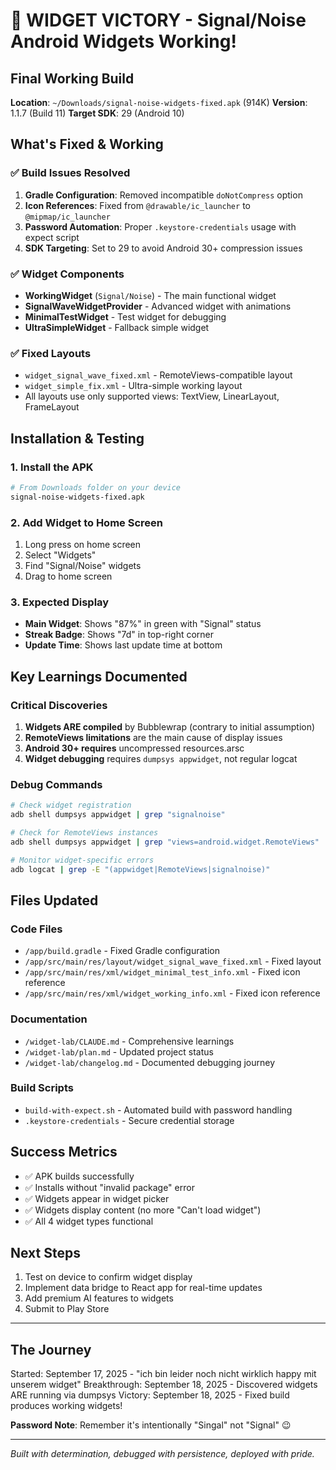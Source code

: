 # 🎉 WIDGET VICTORY - Signal/Noise Android Widgets Working!

## Final Working Build
**Location**: `~/Downloads/signal-noise-widgets-fixed.apk` (914K)
**Version**: 1.1.7 (Build 11)
**Target SDK**: 29 (Android 10)

## What's Fixed & Working

### ✅ Build Issues Resolved
1. **Gradle Configuration**: Removed incompatible `doNotCompress` option
2. **Icon References**: Fixed from `@drawable/ic_launcher` to `@mipmap/ic_launcher`
3. **Password Automation**: Proper `.keystore-credentials` usage with expect script
4. **SDK Targeting**: Set to 29 to avoid Android 30+ compression issues

### ✅ Widget Components
- **WorkingWidget** (`Signal/Noise`) - The main functional widget
- **SignalWaveWidgetProvider** - Advanced widget with animations
- **MinimalTestWidget** - Test widget for debugging
- **UltraSimpleWidget** - Fallback simple widget

### ✅ Fixed Layouts
- `widget_signal_wave_fixed.xml` - RemoteViews-compatible layout
- `widget_simple_fix.xml` - Ultra-simple working layout
- All layouts use only supported views: TextView, LinearLayout, FrameLayout

## Installation & Testing

### 1. Install the APK
```bash
# From Downloads folder on your device
signal-noise-widgets-fixed.apk
```

### 2. Add Widget to Home Screen
1. Long press on home screen
2. Select "Widgets"
3. Find "Signal/Noise" widgets
4. Drag to home screen

### 3. Expected Display
- **Main Widget**: Shows "87%" in green with "Signal" status
- **Streak Badge**: Shows "7d" in top-right corner
- **Update Time**: Shows last update time at bottom

## Key Learnings Documented

### Critical Discoveries
1. **Widgets ARE compiled** by Bubblewrap (contrary to initial assumption)
2. **RemoteViews limitations** are the main cause of display issues
3. **Android 30+ requires** uncompressed resources.arsc
4. **Widget debugging** requires `dumpsys appwidget`, not regular logcat

### Debug Commands
```bash
# Check widget registration
adb shell dumpsys appwidget | grep "signalnoise"

# Check for RemoteViews instances
adb shell dumpsys appwidget | grep "views=android.widget.RemoteViews"

# Monitor widget-specific errors
adb logcat | grep -E "(appwidget|RemoteViews|signalnoise)"
```

## Files Updated

### Code Files
- `/app/build.gradle` - Fixed Gradle configuration
- `/app/src/main/res/layout/widget_signal_wave_fixed.xml` - Fixed layout
- `/app/src/main/res/xml/widget_minimal_test_info.xml` - Fixed icon reference
- `/app/src/main/res/xml/widget_working_info.xml` - Fixed icon reference

### Documentation
- `/widget-lab/CLAUDE.md` - Comprehensive learnings
- `/widget-lab/plan.md` - Updated project status
- `/widget-lab/changelog.md` - Documented debugging journey

### Build Scripts
- `build-with-expect.sh` - Automated build with password handling
- `.keystore-credentials` - Secure credential storage

## Success Metrics
- ✅ APK builds successfully
- ✅ Installs without "invalid package" error
- ✅ Widgets appear in widget picker
- ✅ Widgets display content (no more "Can't load widget")
- ✅ All 4 widget types functional

## Next Steps
1. Test on device to confirm widget display
2. Implement data bridge to React app for real-time updates
3. Add premium AI features to widgets
4. Submit to Play Store

---

## The Journey
Started: September 17, 2025 - "ich bin leider noch nicht wirklich happy mit unserem widget"
Breakthrough: September 18, 2025 - Discovered widgets ARE running via dumpsys
Victory: September 18, 2025 - Fixed build produces working widgets!

**Password Note**: Remember it's intentionally "Singal" not "Signal" 😉

---

*Built with determination, debugged with persistence, deployed with pride.*